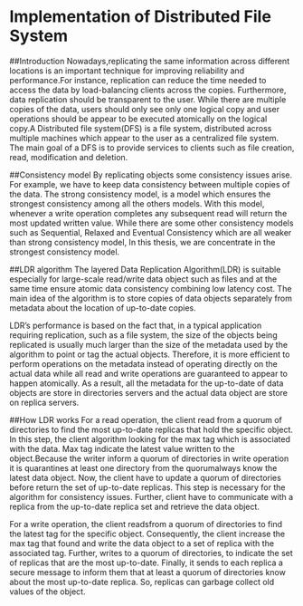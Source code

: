 # Implementation of Distributed File System

##Introduction
Nowadays,replicating the same information across different locations is an important technique
for improving reliability and performance.For instance, replication can reduce the time needed to
access the data by load-balancing clients across the copies. Furthermore, data replication should
be transparent to the user. While there are multiple copies of the data, users should only see only
one logical copy and user operations should be appear to be executed atomically on the logical
copy.A Distributed file system(DFS) is a file system, distributed across multiple machines which
appear to the user as a centralized file system. The main goal of a DFS is to provide services to
clients such as file creation, read, modification and deletion.

##Consistency model
By replicating objects some consistency issues arise. For example, we have to keep data
consistency between multiple copies of the data. The strong consistency model, is a model
which ensures the strongest consistency among all the others models. With this model, whenever
a write operation completes any subsequent read will return the most updated written value.
While there are some other consistency models such as Sequential, Relaxed and Eventual
Consistency which are all weaker than strong consistency model, In this thesis, we are
concentrate in the strongest consistency model.

##LDR algorithm
The layered Data Replication Algorithm(LDR) is suitable especially for large-scale read/write
data object such as files and at the same time ensure atomic data consistency combining low
latency cost. The main idea of the algorithm is to store copies of data objects separately from
metadata about the location of up-to-date copies.

LDR’s performance is based on the fact that, in a typical application requiring replication, such
as a file system, the size of the objects being replicated is usually much larger than the size of the
metadata used by the algorithm to point or tag the actual objects. Therefore, it is more efficient to
perform operations on the metadata instead of operating directly on the actual data while all read
and write operations are guaranteed to appear to happen atomically. As a result, all the metadata
for the up-to-date of data objects are store in directories servers and the actual data object are
store on replica servers.

##How LDR works
For a read operation, the client read from a quorum of directories to find the most up-to-date
replicas that hold the specific object. In this step, the client algorithm looking for the max tag
which is associated with the data. Max tag indicate the latest value written to the object.Because
the writer inform a quorum of directories in write operation it is quarantines at least one directory
from the quorumalways know the latest data object. Now, the client have to update a quorum of
directories before return the set of up-to-date replicas. This step is necessary for the algorithm for
consistency issues. Further, client have to communicate with a replica from the up-to-date replica
set and retrieve the data object.

For a write operation, the client readsfrom a quorum of directories to find the latest tag for the
specific object. Consequently, the client increase the max tag that found and write the data object
to a set of replica with the associated tag. Further, writes to a quorum of directories, to indicate
the set of replicas that are the most up-to-date. Finally, it sends to each replica a secure message
to inform them that at least a quorum of directories know about the most up-to-date replica. So,
replicas can garbage collect old values of the object.
